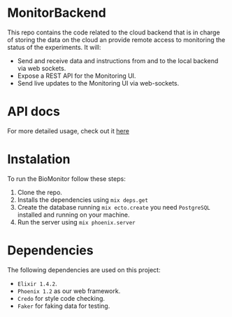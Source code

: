 # MonitorBackend
This repo contains the code related to the cloud backend that is in charge of storing the data on the cloud an provide remote access to monitoring the status of the experiments.
It will:
  * Send and receive data and instructions from and to the local backend via web sockets.
  * Expose a REST API for the Monitoring UI.
  * Send live updates to the Monitoring UI via web-sockets.

# API docs
For more detailed usage, check out it [here](https://openfermentor.github.io/MonitorBackend/)

# Instalation
To run the BioMonitor follow these steps:
  1. Clone the repo.
  2. Installs the dependencies using `mix deps.get`
  3. Create the database running `mix ecto.create` you need `PostgreSQL` installed and running on your machine.
  4. Run the server using `mix phoenix.server`

# Dependencies
The following dependencies are used on this project:
  * `Elixir 1.4.2`.
  * `Phoenix 1.2` as our web framework.
  * `Credo` for style code checking.
  * `Faker` for faking data for testing.
